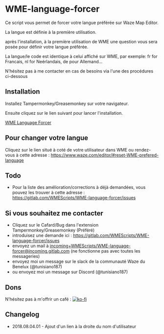 # WME-language-forcer

Ce script vous permet de forcer votre langue préférée sur Waze Map Editor.

La langue est définie à la première utilisation.

après l'installation, à la première utilisation de WME une question vous sera posée pour définir votre langue préférée.

La langue/le code est identique à celui affiché sur WME, par exemple: fr for Francais, nl for Neérlandais, de pour Allemand...

N'hésitez pas à me contacter en cas de besoins via l'une des procédures ci-dessous

Installation
------------

Installez Tampermonkey/Greasemonkey sur votre navigateur.

Ensuite cliquez sur le lien suivant pour lancer l'installation.

<a href="https://greasyfork.org/fr/scripts/370408-wme-language-forcer">WME Language Forcer</a>

Pour changer votre langue
-------------------------

Cliquez sur le lien situé à coté de votre utilisateur dans WME ou 
rendez-vous à cette adresse : <a href="https://www.waze.com/editor/#reset-WME-prefered-language">https://www.waze.com/editor/#reset-WME-prefered-language</a>


Todo
----

- Pour la liste des amélioration/corrections à déjà demandées, vous pouvez les trouver à cette adresse : <a targer="_blank" href="https://gitlab.com/WMEScripts/WME-language-forcer/issues">https://gitlab.com/WMEScripts/WME-language-forcer/issues</a>

Si vous souhaitez me contacter
------------------------------

- Cliquez sur le Cafard/Bug dans l'extension Tampermonkey/Greasemonkey (Préféré)
- introduisez une demande ici : <a targer="_blank" href="https://gitlab.com/WMEScripts/WME-language-forcer/issues">https://gitlab.com/WMEScripts/WME-language-forcer/issues</a>
- envoyez un mail à <a href="mailto:incoming+WMEScripts/WME-language-forcer@incoming.gitlab.com">incoming+WMEScripts/WME-language-forcer@incoming.gitlab.com</a> (ne fonctionne pas avec toutes les messageries)
- envoyez moi un message sur le slack de la communauté Waze du Benelux (@tunisiano187)
- ou envoyez moi un message sur Discord (@tunisiano187)


Dons
--------
N'hésitez pas à m'offrir un café :
[![ko-fi](https://www.ko-fi.com/img/donate_sm.png)](https://ko-fi.com/W7W4GSD8)

Changelog
---------
* 2018.08.04.01 - Ajout d'un lien à la droite du nom d'utilisateur